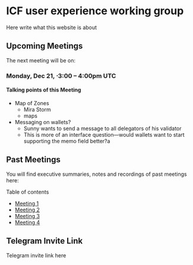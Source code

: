 # ICF user experience working group
Here write what this website is about

## Upcoming Meetings
The next meeting will be on:
### Monday, Dec 21, ⋅3:00 – 4:00pm UTC

#### Talking points of this Meeting

* Map of Zones
  * Mira Storm
  * maps
* Messaging on wallets?
  * Sunny wants to send a message to all delegators of his validator
  * This is more of an interface question—would wallets want to start supporting the memo field better?a

## Past Meetings
You will find executive summaries, notes and recordings of past meetings here:

Table of contents
- [Meeting 1](/meeting1.html)
- [Meeting 2](/meeting2.html)
- [Meeting 3](/meeting3.html)
- [Meeting 4](/meeting4.html)


## Telegram Invite Link
Telegram invite link here
